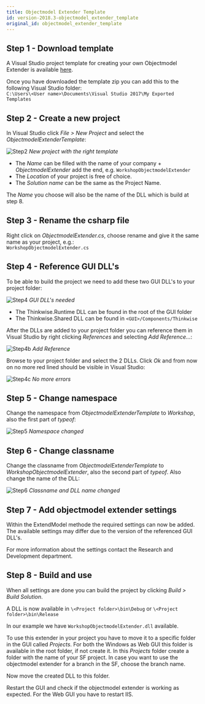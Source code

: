 ```yaml
---
title: Objectmodel Extender Template
id: version-2018.3-objectmodel_extender_template
original_id: objectmodel_extender_template
---
```


## Step 1 - Download template

A Visual Studio project template for creating your own Objectmodel Extender is available <a href="https://github.com/Thinkwise/objectmodel_extender_template" target="blank">here</a>.

Once you have downloaded the template zip you can add this to the following Visual Studio folder:  
`C:\Users\<User name>\Documents\Visual Studio 2017\My Exported Templates`

## Step 2 - Create a new project

In Visual Studio click *File > New Project* and select the *ObjectmodelExtenderTemplate*:

![Step2](assets/objectmodel_extender_template/Step2.jpg)
*New project with the right template*

- The *Name* can be filled with the name of your company + *ObjectmodelExtender* add the end, e.g. `WorkshopObjectmodelExtender` 
- The *Location* of your project is free of choice.
- The *Solution name* can be the same as the Project Name.

The *Name* you choose will also be the name of the DLL which is build at step 8.

## Step 3 - Rename the csharp file

Right click on *ObjectmodelExtender.cs*, choose rename and give it the same name as your project, e.g.:  
`WorkshopObjectmodelExtender.cs`

## Step 4 - Reference GUI DLL's

To be able to build the project we need to add these two GUI DLL's to your project folder:

![Step4](assets/objectmodel_extender_template/Step4.jpg)
*GUI DLL's needed*

- The Thinkwise.Runtime DLL can be found in the root of the GUI folder
- The Thinkwise.Shared DLL can be found in `<GUI>/Components/Thinkwise`

After the DLLs are added to your project folder you can reference them in Visual Studio by right clicking *References* and selecting *Add Reference...*:

![Step4b](assets/objectmodel_extender_template/Step4b.jpg)
*Add Reference*

Browse to your project folder and select the 2 DLLs. Click *Ok* and from now on no more red lined should be visible in Visual Studio:

![Step4c](assets/objectmodel_extender_template/Step4c.jpg)
*No more errors*

## Step 5 - Change namespace

Change the namespace from *ObjectmodelExtenderTemplate* to *Workshop*, also the first part of *typeof*:

![Step5](assets/objectmodel_extender_template/Step5.jpg)
*Namespace changed*

## Step 6 - Change classname

Change the classname from *ObjectmodelExtenderTemplate* to *WorkshopObjectmodelExtender*, also the second part of *typeof*.
Also change the name of the DLL:

 ![Step6](assets/objectmodel_extender_template/Step6.jpg)
*Classname and DLL name changed*

## Step 7 - Add objectmodel extender settings

Within the ExtendModel methode the required settings can now be added. 
The available settings may differ due to the version of the referenced GUI DLL's.

For more information about the settings contact the Research and Development department.

## Step 8 - Build and use

When all settings are done you can build the project by clicking *Build > Build Solution*.

A DLL is now available in `\<Project folder>\bin\Debug` or `\<Project folder>\bin\Release`

In our example we have `WorkshopObjectmodelExtender.dll` available.

To use this extender in your project you have to move it to a specific folder in the GUI called *Projects*.
For both the Windows as Web GUI this folder is available in the root folder, if not create it.
In this *Projects* folder create a folder with the name of your SF project. In case you want to use the objectmodel extender for a branch in the SF, choose the branch name.

Now move the created DLL to this folder.

Restart the GUI and check if the objectmodel extender is working as expected. For the Web GUI you have to restart IIS.